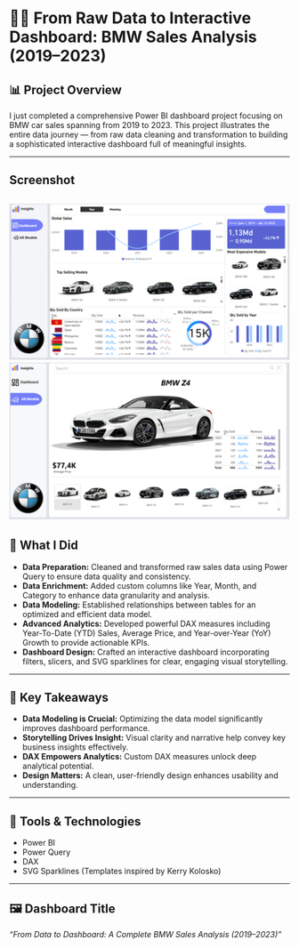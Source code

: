 # 🚗💡 From Raw Data to Interactive Dashboard: BMW Sales Analysis (2019–2023)

## 📊 Project Overview  
I just completed a comprehensive Power BI dashboard project focusing on BMW car sales spanning from 2019 to 2023. This project illustrates the entire data journey — from raw data cleaning and transformation to building a sophisticated interactive dashboard full of meaningful insights.

---

## Screenshot
![Dashboard Preview](dashBMW.png)
![Dashboard Preview](dashboardBMW2.png)
---

## 🔧 What I Did  
- **Data Preparation:** Cleaned and transformed raw sales data using Power Query to ensure data quality and consistency.  
- **Data Enrichment:** Added custom columns like Year, Month, and Category to enhance data granularity and analysis.  
- **Data Modeling:** Established relationships between tables for an optimized and efficient data model.  
- **Advanced Analytics:** Developed powerful DAX measures including Year-To-Date (YTD) Sales, Average Price, and Year-over-Year (YoY) Growth to provide actionable KPIs.  
- **Dashboard Design:** Crafted an interactive dashboard incorporating filters, slicers, and SVG sparklines for clear, engaging visual storytelling.

---

## 🚀 Key Takeaways  
- **Data Modeling is Crucial:** Optimizing the data model significantly improves dashboard performance.  
- **Storytelling Drives Insight:** Visual clarity and narrative help convey key business insights effectively.  
- **DAX Empowers Analytics:** Custom DAX measures unlock deep analytical potential.  
- **Design Matters:** A clean, user-friendly design enhances usability and understanding.

---

## 🎯 Tools & Technologies  
- Power BI  
- Power Query  
- DAX  
- SVG Sparklines (Templates inspired by Kerry Kolosko)

---

## 🖼️ Dashboard Title  
*“From Data to Dashboard: A Complete BMW Sales Analysis (2019–2023)”*
